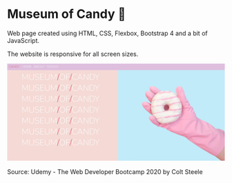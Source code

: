 # Museum of Candy 🧁

Web page created using HTML, CSS, Flexbox, Bootstrap 4 and a bit of JavaScript.

The website is responsive for all screen sizes.

![Alt text](/Museum%20Of%20Candy.jpg "Museum Of Candy")

Source: Udemy - The Web Developer Bootcamp 2020 by Colt Steele
